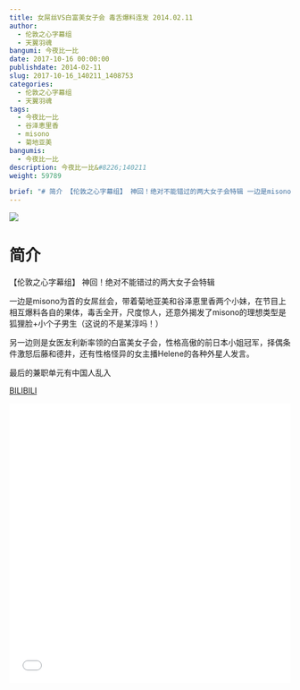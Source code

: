 ```yaml
---
title: 女屌丝VS白富美女子会 毒舌爆料连发 2014.02.11
author: 
  - 伦敦之心字幕组
  - 天翼羽魂
bangumi: 今夜比一比
date: 2017-10-16 00:00:00
publishdate: 2014-02-11
slug: 2017-10-16_140211_1408753
categories: 
  - 伦敦之心字幕组
  - 天翼羽魂
tags: 
  - 今夜比一比
  - 谷泽恵里香
  - misono
  - 菊地亚美
bangumis: 
  - 今夜比一比
description: 今夜比一比&#8226;140211
weight: 59789

brief: "# 简介 【伦敦之心字幕组】 神回！绝对不能错过的两大女子会特辑 一边是misono为首的女屌丝会，带着菊地亚美和谷泽恵里香两个小妹，在节目上相互爆料各自的果体，毒舌全开，尺度惊人，还意外揭发了misono的理想类型是狐狸脸+小个子男生（这说的不是某淳吗！） 另一边则是女医友利新率领的白富美女子会，性格高傲的前日本小姐冠军，择偶条件激怒后藤和德井，还有性格怪异的女主播Helene的各种外星人发言。 最后的兼职单元有中国人乱入"
---
```


![](https://i.imgur.com/E3TaVnw.jpg)

# 简介  
【伦敦之心字幕组】 神回！绝对不能错过的两大女子会特辑


一边是misono为首的女屌丝会，带着菊地亚美和谷泽恵里香两个小妹，在节目上相互爆料各自的果体，毒舌全开，尺度惊人，还意外揭发了misono的理想类型是狐狸脸+小个子男生（这说的不是某淳吗！）


另一边则是女医友利新率领的白富美女子会，性格高傲的前日本小姐冠军，择偶条件激怒后藤和德井，还有性格怪异的女主播Helene的各种外星人发言。


最后的兼职单元有中国人乱入

  [BILIBILI](https://www.bilibili.com/video/av1408753/)


<div class="vcontainer">  <iframe class='video' src="//www.bilibili.com/blackboard/player.html?aid=1408753" width="100%" height="500" frameborder="0" allowfullscreen="allowfullscreen"></iframe></div>

